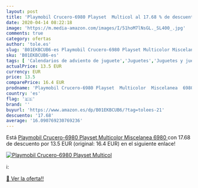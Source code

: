 ```yaml
---
layout: post
title: 'Playmobil Crucero-6980 Playset  Multicol al 17.68 % de descuento'
date: 2020-04-14 08:22:18
image: 'https://m.media-amazon.com/images/I/51hoM7lNsGL._SL400_.jpg'
comments: true
category: ofertas
author: 'tole.es'
slug: 'B01EKBCUB6-es Playmobil Crucero-6980 Playset Multicolor Miscelanea 6980'
sku: 'B01EKBCUB6-es'
tags: [ 'Calendarios de adviento de juguete','Juguetes','Juguetes y juegos','Muñecos y figuras','Playsets de figuras de juguete para niños','playmobil', ]
actualPrice: 13.5 EUR
currency: EUR
price: 13.5
comparePrice: 16.4 EUR
prodname: 'Playmobil Crucero-6980 Playset  Multicolor  Miscelanea  6980 '
country: 'es'
flag: '🇪🇸'
brand: ''
buyurl: 'https://www.amazon.es/dp/B01EKBCUB6/?tag=tolees-21'
descuento: '17.68'
average: '16.090769230769236'
---
```


Está [Playmobil Crucero-6980 Playset  Multicolor  Miscelanea  6980 ](https://www.amazon.es/dp/B01EKBCUB6/?tag=tolees-21) con 17.68 de descuento por 13.5 EUR (original: 16.4 EUR) en el siguiente enlace!

[![Playmobil Crucero-6980 Playset  Multicol](https://m.media-amazon.com/images/I/51hoM7lNsGL._SL400_.jpg)](https://www.amazon.es/dp/B01EKBCUB6/?tag=tolees-21)

ℹ️:


[🛒 Ver la oferta!!](https://www.amazon.es/dp/B01EKBCUB6/?tag=tolees-21)
